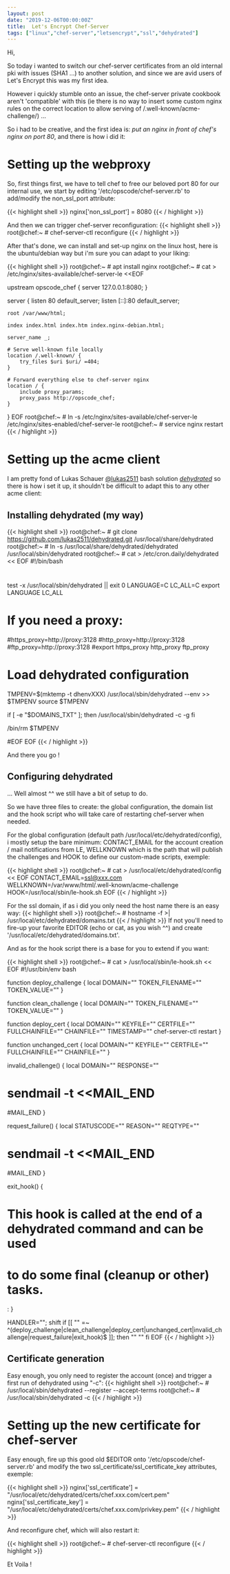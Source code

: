 ```yaml
---
layout: post
date: "2019-12-06T00:00:00Z"
title:  Let's Encrypt Chef-Server
tags: ["linux","chef-server","letsencrypt","ssl","dehydrated"]
---
```


Hi,

So today i wanted to switch our chef-server certificates from an old internal pki with issues (SHA1 ...) to another solution, and since we are avid users of Let's Encrypt this was my first idea.

However i quickly stumble onto an issue, the chef-server private cookbook aren't 'compatible' with this (ie there is no way to insert some custom nginx rules on the correct location to allow serving of /.well-known/acme-challenge/) ...

So i had to be creative, and the first idea is: *put an nginx in front of chef's nginx on port 80*, and there is how i did it:

# Setting up the webproxy

So, first things first, we have to tell chef to free our beloved port 80 for our internal use, we start by editing '/etc/opscode/chef-server.rb' to add/modify the non_ssl_port attribute:

{{< highlight shell >}}
nginx['non_ssl_port'] = 8080
{{< / highlight >}}

And then we can trigger chef-server reconfiguration:
{{< highlight shell >}}
root@chef:~ # chef-server-ctl reconfigure
{{< / highlight >}}

After that's done, we can install and set-up nginx on the linux host, here is the ubuntu/debian way but i'm sure you can adapt to your liking:

{{< highlight shell >}}
root@chef:~ # apt install nginx
root@chef:~ # cat > /etc/nginx/sites-available/chef-server-le <<EOF

upstream opscode_chef {
	server 127.0.0.1:8080;
}

server {
	listen 80 default_server;
	listen [::]:80 default_server;

	root /var/www/html;

	index index.html index.htm index.nginx-debian.html;

	server_name _;
	
	# Serve well-known file locally
	location /.well-known/ {
		try_files $uri $uri/ =404;
	}

	# Forward everything else to chef-server nginx
	location / {
		include proxy_params;
		proxy_pass http://opscode_chef;
	}
}
EOF
root@chef:~ # ln -s /etc/nginx/sites-available/chef-server-le /etc/nginx/sites-enabled/chef-server-le
root@chef:~ # service nginx restart
{{< / highlight >}}

# Setting up the acme client

I am pretty fond of Lukas Schauer [@lukas2511](https://twitter.com/lukas2511) bash solution [*dehydrated*](https://github.com/lukas2511/dehydrated) so there is how i set it up, it shouldn't be difficult to adapt this to any other acme client:

## Installing dehydrated (my way)
{{< highlight shell >}}
root@chef:~ # git clone https://github.com/lukas2511/dehydrated.git /usr/local/share/dehydrated
root@chef:~ # ln -s /usr/local/share/dehydrated/dehydrated /usr/local/sbin/dehydrated
root@chef:~ # cat > /etc/cron.daily/dehydrated << EOF
#!/bin/bash
#
#
test -x /usr/local/sbin/dehydrated || exit 0
LANGUAGE=C
LC_ALL=C
export LANGUAGE LC_ALL

# If you need a proxy:
#https_proxy=http://proxy:3128
#http_proxy=http://proxy:3128
#ftp_proxy=http://proxy:3128
#export https_proxy http_proxy ftp_proxy

# Load dehydrated configuration
TMPENV=$(mktemp -t dhenvXXX)
/usr/local/sbin/dehydrated --env >> $TMPENV
source $TMPENV

if [ -e "$DOMAINS_TXT" ]; then
    /usr/local/sbin/dehydrated -c -g
fi

/bin/rm $TMPENV

#EOF
EOF
{{< / highlight >}}

And there you go !

## Configuring dehydrated

... Well almost ^^ we still have a bit of setup to do.

So we have three files to create: the global configuration, the domain list and the hook script who will take care of restarting chef-server when needed.

For the global configuration (default path /usr/local/etc/dehydrated/config), i mostly setup the bare minimum: CONTACT_EMAIL for the account creation / mail notifications from LE, WELLKNOWN which is the path that will publish the challenges and HOOK to define our custom-made scripts, exemple:

{{< highlight shell >}}
root@chef:~ # cat > /usr/local/etc/dehydrated/config << EOF
CONTACT_EMAIL=ssl@xxx.com
WELLKNOWN=/var/www/html/.well-known/acme-challenge
HOOK=/usr/local/sbin/le-hook.sh
EOF
{{< / highlight >}}

For the ssl domain, if as i did you only need the host name there is an easy way:
{{< highlight shell >}}
root@chef:~ # hostname -f >| /usr/local/etc/dehydrated/domains.txt
{{< / highlight >}}
If not you'll need to fire-up your favorite EDITOR (echo or cat, as you wish ^^) and create '/usr/local/etc/dehydrated/domains.txt'.

And as for the hook script there is a base for you to extend if you want:

{{< highlight shell >}}
root@chef:~ # cat > /usr/local/sbin/le-hook.sh << EOF
#!/usr/bin/env bash

function deploy_challenge {
    local DOMAIN="" TOKEN_FILENAME="" TOKEN_VALUE=""
}

function clean_challenge {
    local DOMAIN="" TOKEN_FILENAME="" TOKEN_VALUE=""
}

function deploy_cert {
    local DOMAIN="" KEYFILE="" CERTFILE="" FULLCHAINFILE="" CHAINFILE="" TIMESTAMP=""
    chef-server-ctl restart
}

function unchanged_cert {
    local DOMAIN="" KEYFILE="" CERTFILE="" FULLCHAINFILE="" CHAINFILE=""
}

invalid_challenge() {
    local DOMAIN="" RESPONSE=""
#    sendmail -t <<MAIL_END
#MAIL_END
}

request_failure() {
    local STATUSCODE="" REASON="" REQTYPE=""
#    sendmail -t <<MAIL_END
#MAIL_END
}

exit_hook() {
  # This hook is called at the end of a dehydrated command and can be used
  # to do some final (cleanup or other) tasks.

  :
}

HANDLER=""; shift
if [[ "" =~ ^(deploy_challenge|clean_challenge|deploy_cert|unchanged_cert|invalid_challenge|request_failure|exit_hook)$ ]]; then
  "" ""
fi
EOF
{{< / highlight >}}

## Certificate generation

Easy enough, you only need to register the account (once) and trigger a first run of dehydrated using "-c":
{{< highlight shell >}}
root@chef:~ # /usr/local/sbin/dehydrated --register --accept-terms
root@chef:~ # /usr/local/sbin/dehydrated -c
{{< / highlight >}}

# Setting up the new certificate for chef-server

Easy enough, fire up this good old $EDITOR onto '/etc/opscode/chef-server.rb' and modify the two ssl_certificate/ssl_certificate_key attributes, exemple:

{{< highlight shell >}}
nginx['ssl_certificate']  = "/usr/local/etc/dehydrated/certs/chef.xxx.com/cert.pem"
nginx['ssl_certificate_key']  = "/usr/local/etc/dehydrated/certs/chef.xxx.com/privkey.pem"
{{< / highlight >}}

And reconfigure chef, which will also restart it:

{{< highlight shell >}}
root@chef:~ # chef-server-ctl reconfigure
{{< / highlight >}}

Et Voila !

